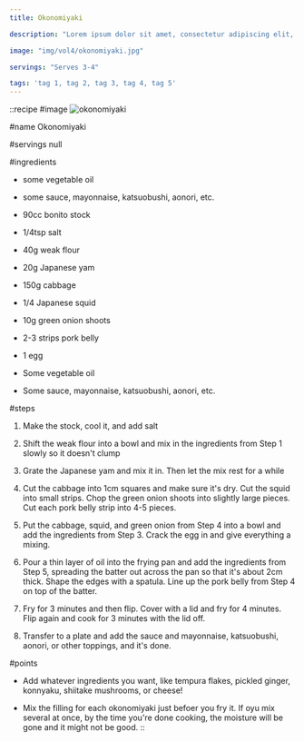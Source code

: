 ```yaml
---
title: Okonomiyaki

description: "Lorem ipsum dolor sit amet, consectetur adipiscing elit, sed do eiusmod tempor incididunt ut labore et dolore magna aliqua. Tincidunt eget nullam non nisi est sit amet facilisis."

image: "img/vol4/okonomiyaki.jpg"

servings: "Serves 3-4"

tags: 'tag 1, tag 2, tag 3, tag 4, tag 5'
---
```


::recipe
#image
![okonomiyaki](/img/vol4/okonomiyaki.jpg)

#name
Okonomiyaki

#servings
null

#ingredients
- some vegetable oil
- some sauce, mayonnaise, katsuobushi, aonori, etc.

- 90cc bonito stock
- 1/4tsp salt
- 40g weak flour
- 20g Japanese yam

- 150g cabbage
- 1/4 Japanese squid
- 10g green onion shoots
- 2-3 strips pork belly
- 1 egg
- Some vegetable oil
- Some sauce, mayonnaise, katsuobushi, aonori, etc.

#steps
1. Make the stock, cool it, and add salt

2. Shift the weak flour into a bowl and mix in the ingredients from Step 1 slowly so it doesn't clump

3. Grate the Japanese yam and mix it in. Then let the mix rest for a while

4. Cut the cabbage into 1cm squares and make sure it's dry. Cut the squid into small strips. Chop the green onion shoots into slightly large pieces. Cut each pork belly strip into 4-5 pieces.

5. Put the cabbage, squid, and green onion from Step 4 into a bowl and add the ingredients from Step 3. Crack the egg in and give everything a mixing.

6. Pour a thin layer of oil into the frying pan and add the ingredients from Step 5, spreading the batter out across the pan so that it's about 2cm thick. Shape the edges with a spatula. Line up the pork belly from Step 4 on top of the batter.

7. Fry for 3 minutes and then flip. Cover with a lid and fry for 4 minutes. Flip again and cook for 3 minutes with the lid off.

8. Transfer to a plate and add the sauce and mayonnaise, katsuobushi, aonori, or other toppings, and it's done.
            
#points
- Add whatever ingredients you want, like tempura flakes, pickled ginger, konnyaku, shiitake mushrooms, or cheese!

- Mix the filling for each okonomiyaki just befoer you fry it. If oyu mix several at once, by the time you're done cooking, the moisture will be gone and it might not be good.
::